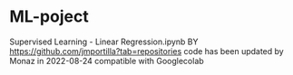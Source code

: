 # ML-poject

Supervised Learning - Linear Regression.ipynb BY https://github.com/jmportilla?tab=repositories
code has been updated by Monaz in 2022-08-24 compatible with Googlecolab
